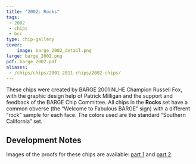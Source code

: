 ```yaml
---
title: "2002: Rocks"
tags:
 - 2002
 - chips
 - bcc
type: chip-gallery
cover:
    image: barge_2002_detail.png
large: barge_2002.png
pdf: barge_2002.pdf
aliases:
 - /chips/chips/2001-2011-chips/2002-chips/
---
```


These chips were created by BARGE 2001 NLHE Champion Russell Fox, with the
graphic design help of Patrick Milligan and the support and feedback of the
BARGE Chip Committee. All chips in the&nbsp;**Rocks**&nbsp;set
have a common obverse (the &#8220;Welcome to Fabulous BARGE&#8221; sign) with a
different &#8220;rock&#8221; sample for each face. The colors used are the
standard &#8220;Southern California&#8221; set.

## Development Notes

Images of the proofs for these chips are available: [part
1](2002_CHIPCO_proofs_1v2.jpg) and [part 2](2002_CHIPCO_proofs_2v2.jpg).

